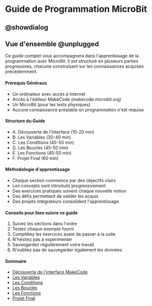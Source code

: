 # Guide de Programmation MicroBit

## @showdialog

## Vue d'ensemble @unplugged

Ce guide complet vous accompagnera dans l'apprentissage de la programmation avec MicroBit. Il est structuré en plusieurs parties progressives, chacune construisant sur les connaissances acquises précédemment.

#### Prérequis Généraux

- Un ordinateur avec accès à Internet
- Accès à l'éditeur MakeCode (makecode.microbit.org)
- Un MicroBit (pour les tests physiques)
- Aucune connaissance préalable en programmation n'est requise

#### Structure du Guide

- A. Découverte de l'interface (15-20 min)
- B. Les Variables (30-40 min)
- C. Les Conditions (45-50 min)
- D. Les Boucles (45-50 min)
- E. Les Fonctions (45-50 min)
- F. Projet Final (60 min)

#### Méthodologie d'apprentissage

- Chaque section commence par des objectifs clairs
- Les concepts sont introduits progressivement
- Des exercices pratiques suivent chaque nouvelle notion
- Des défis permettent de valider les acquis
- Des projets intégrateurs consolident l'apprentissage

#### Conseils pour bien suivre ce guide

1. Suivez les sections dans l'ordre
2. Testez chaque exemple fourni
3. Complétez les exercices avant de passer à la suite
4. N'hésitez pas à expérimenter
5. Sauvegardez régulièrement votre travail
6. N'oubliez pas de sauvegarder également les données

#### Sommaire

- [Découverte de l'interface MakeCode](https://makecode.microbit.org/#tutorial:github:ph3n4t3s/1m1-urbanfarm/tutoriel-makecodeA)
- [Les Variables](https://makecode.microbit.org/#tutorial:github:ph3n4t3s/1m1-urbanfarm/tutoriel-makecodeB)
- [Les Conditions](https://makecode.microbit.org/#tutorial:github:ph3n4t3s/1m1-urbanfarm/tutoriel-makecodeC)
- [Les Boucles](https://makecode.microbit.org/#tutorial:github:ph3n4t3s/1m1-urbanfarm/tutoriel-makecodeD)
- [Les Fonctions](https://makecode.microbit.org/#tutorial:github:ph3n4t3s/1m1-urbanfarm/tutoriel-makecodeE)
- [Projet Final](https://makecode.microbit.org/#tutorial:github:ph3n4t3s/1m1-urbanfarm/tutoriel-makecodeF)
